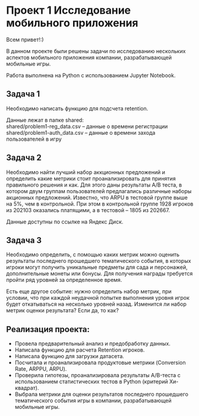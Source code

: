 # Проект 1 Исследование мобильного приложения
Всем привет!:)


В данном проекте были решены задачи по исследованию нескольких аспектов мобильного приложения компании, разрабатывающей мобильные игры.

Работа выполнена на Python с использованием Jupyter Notebook.

## Задача 1

Необходимо написать функцию для подсчета retention.   

Данные лежат в папке shared:   
shared/problem1-reg_data.csv – данные о времени регистрации  
shared/problem1-auth_data.csv – данные о времени захода пользователей в игру  

## Задача 2

Необходимо найти лучший набор аккционных предложений и определить какие метрики стоит проанализировать для принятия правильного решения и как. Для этого даны результаты A/B теста, в котором двум группам пользователей предлагались различные наборы акционных предложений. Известно, что ARPU в тестовой группе выше на 5%, чем в контрольной. При этом в контрольной группе 1928 игроков из 202103 оказались платящими, а в тестовой – 1805 из 202667.

Данные доступны по ссылке на Яндекс Диск.

## Задача 3

Необходимо определить, с помощью каких метрик можно оценить результаты последнего прошедшего тематического события, в которых игроки могут получить уникальные предметы для сада и персонажей, дополнительные монеты или бонусы.  Для получения награды требуется пройти ряд уровней за определенное время. 

Есть еще другое событие: нужно определить набор метрик, при условии, что при каждой неудачной попытке выполнения уровня игрок будет откатываться на несколько уровней назад. Изменится ли набор метрик оценки результата? Если да, то как?

## Реализация проекта:

- Провела предварительный анализ и предобработку данных.
- Написала функцию для расчета Retention игроков.
- Написала функцию для загрузки датасета.
- Посчитала и проанализировала продуктовые метрики (Conversion Rate, ARPPU, ARPU).
- Проверила гипотезы, проанализировала результаты А/B-теста с использованием статистических тестов в Python (критерий Хи-квадрат).
- Выбрала метрики для оценки результатов последнего прошедшего тематического события игры в компании, разрабатывающей мобильные игры.
